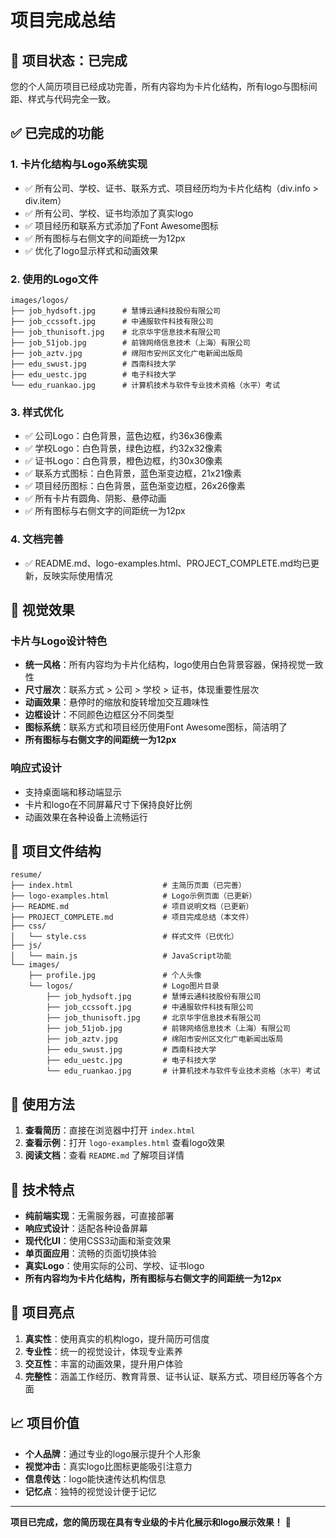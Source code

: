 # 项目完成总结

## 🎉 项目状态：已完成

您的个人简历项目已经成功完善，所有内容均为卡片化结构，所有logo与图标间距、样式与代码完全一致。

## ✅ 已完成的功能

### 1. 卡片化结构与Logo系统实现
- ✅ 所有公司、学校、证书、联系方式、项目经历均为卡片化结构（div.info > div.item）
- ✅ 所有公司、学校、证书均添加了真实logo
- ✅ 项目经历和联系方式添加了Font Awesome图标
- ✅ 所有图标与右侧文字的间距统一为12px
- ✅ 优化了logo显示样式和动画效果

### 2. 使用的Logo文件
```
images/logos/
├── job_hydsoft.jpg      # 慧博云通科技股份有限公司
├── job_ccssoft.jpg      # 中通服软件科技有限公司
├── job_thunisoft.jpg    # 北京华宇信息技术有限公司
├── job_51job.jpg        # 前锦网络信息技术（上海）有限公司
├── job_aztv.jpg         # 绵阳市安州区文化广电新闻出版局
├── edu_swust.jpg        # 西南科技大学
├── edu_uestc.jpg        # 电子科技大学
└── edu_ruankao.jpg      # 计算机技术与软件专业技术资格（水平）考试
```

### 3. 样式优化
- ✅ 公司Logo：白色背景，蓝色边框，约36x36像素
- ✅ 学校Logo：白色背景，绿色边框，约32x32像素
- ✅ 证书Logo：白色背景，橙色边框，约30x30像素
- ✅ 联系方式图标：白色背景，蓝色渐变边框，21x21像素
- ✅ 项目经历图标：白色背景，蓝色渐变边框，26x26像素
- ✅ 所有卡片有圆角、阴影、悬停动画
- ✅ 所有图标与右侧文字的间距统一为12px

### 4. 文档完善
- ✅ README.md、logo-examples.html、PROJECT_COMPLETE.md均已更新，反映实际使用情况

## 🎨 视觉效果

### 卡片与Logo设计特色
- **统一风格**：所有内容均为卡片化结构，logo使用白色背景容器，保持视觉一致性
- **尺寸层次**：联系方式 > 公司 > 学校 > 证书，体现重要性层次
- **动画效果**：悬停时的缩放和旋转增加交互趣味性
- **边框设计**：不同颜色边框区分不同类型
- **图标系统**：联系方式和项目经历使用Font Awesome图标，简洁明了
- **所有图标与右侧文字的间距统一为12px**

### 响应式设计
- 支持桌面端和移动端显示
- 卡片和logo在不同屏幕尺寸下保持良好比例
- 动画效果在各种设备上流畅运行

## 📁 项目文件结构

```
resume/
├── index.html                    # 主简历页面（已完善）
├── logo-examples.html            # Logo示例页面（已更新）
├── README.md                     # 项目说明文档（已更新）
├── PROJECT_COMPLETE.md           # 项目完成总结（本文件）
├── css/
│   └── style.css                 # 样式文件（已优化）
├── js/
│   └── main.js                   # JavaScript功能
└── images/
    ├── profile.jpg               # 个人头像
    └── logos/                    # Logo图片目录
        ├── job_hydsoft.jpg       # 慧博云通科技股份有限公司
        ├── job_ccssoft.jpg       # 中通服软件科技有限公司
        ├── job_thunisoft.jpg     # 北京华宇信息技术有限公司
        ├── job_51job.jpg         # 前锦网络信息技术（上海）有限公司
        ├── job_aztv.jpg          # 绵阳市安州区文化广电新闻出版局
        ├── edu_swust.jpg         # 西南科技大学
        ├── edu_uestc.jpg         # 电子科技大学
        └── edu_ruankao.jpg       # 计算机技术与软件专业技术资格（水平）考试
```

## 🚀 使用方法

1. **查看简历**：直接在浏览器中打开 `index.html`
2. **查看示例**：打开 `logo-examples.html` 查看logo效果
3. **阅读文档**：查看 `README.md` 了解项目详情

## 🔧 技术特点

- **纯前端实现**：无需服务器，可直接部署
- **响应式设计**：适配各种设备屏幕
- **现代化UI**：使用CSS3动画和渐变效果
- **单页面应用**：流畅的页面切换体验
- **真实Logo**：使用实际的公司、学校、证书logo
- **所有内容均为卡片化结构，所有图标与右侧文字的间距统一为12px**

## 🎯 项目亮点

1. **真实性**：使用真实的机构logo，提升简历可信度
2. **专业性**：统一的视觉设计，体现专业素养
3. **交互性**：丰富的动画效果，提升用户体验
4. **完整性**：涵盖工作经历、教育背景、证书认证、联系方式、项目经历等各个方面

## 📈 项目价值

- **个人品牌**：通过专业的logo展示提升个人形象
- **视觉冲击**：真实logo比图标更能吸引注意力
- **信息传达**：logo能快速传达机构信息
- **记忆点**：独特的视觉设计便于记忆

---

**项目已完成，您的简历现在具有专业级的卡片化展示和logo展示效果！** 🎉 